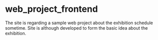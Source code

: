 # web_project_frontend
The site is regarding a sample web project about the exhibition schedule sometime.
Site is although developed to form the basic idea about the exhibition.
